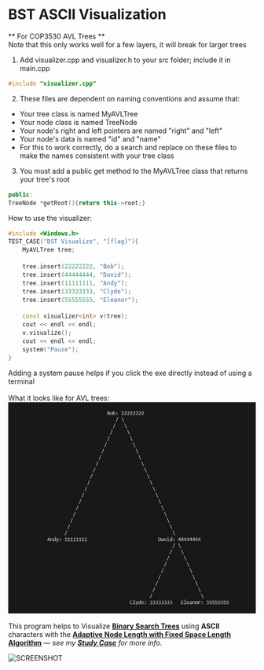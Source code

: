 # BST ASCII Visualization

** For COP3530 AVL Trees ** <br>
Note that this only works well for a few layers, it will break for larger trees <br>
1. Add visualizer.cpp and visualizer.h to your src folder; include it in main.cpp
```cpp
#include "visualizer.cpp"
```
2. These files are dependent on naming conventions and assume that:
- Your tree class is named MyAVLTree
- Your node class is named TreeNode
- Your node's right and left pointers are named "right" and "left"
- Your node's data is named "id" and "name"
- For this to work correctly, do a search and replace on these files to make the names consistent with your tree class
3. You must add a public get method to the MyAVLTree class that returns your tree's root
```cpp
public:
TreeNode *getRoot(){return this->root;}
```

How to use the visualizer:
```cpp
#include <Windows.h>
TEST_CASE("BST Visualize", "[flag]"){
	MyAVLTree tree;

	tree.insert(22222222, "Bob");
	tree.insert(44444444, "David");
	tree.insert(11111111, "Andy");
	tree.insert(33333333, "Clyde");
	tree.insert(55555555, "Eleanor");
	
	const visualizer<int> v(tree);
	cout << endl << endl;
	v.visualize();
	cout << endl << endl;
	system("Pause");
}
```
Adding a system pause helps if you click the exe directly instead of using a terminal<br>
<br>
What it looks like for AVL trees:
![Alt text](Example.jpg?raw=true)

This program helps to Visualize [**Binary Search Trees**](https://en.wikipedia.org/wiki/Binary_search_tree) using **ASCII** characters with the [**Adaptive Node Length with Fixed Space Length Algorithm**](https://github.com/YoussefRaafatNasry/bst-ascii-visualization/blob/master/STUDY_CASE.md#iii-adaptive-node-length-with-fixed-space-length-algorithm) — _see my [**Study Case**](https://github.com/YoussefRaafatNasry/bst-ascii-visualization/blob/master/STUDY_CASE.md) for more info_.

![SCREENSHOT](https://user-images.githubusercontent.com/41103290/61507272-54fd4480-a9e5-11e9-90dd-3b7a20df2194.png)
